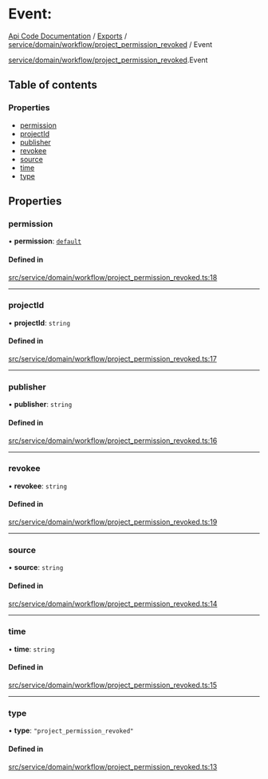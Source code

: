 # Event: 
 
[Api Code Documentation](../README.md) / [Exports](../modules.md) / [service/domain/workflow/project\_permission\_revoked](../modules/service_domain_workflow_project_permission_revoked.md) / Event

[service/domain/workflow/project_permission_revoked](../modules/service_domain_workflow_project_permission_revoked.md).Event

## Table of contents

### Properties

- [permission](service_domain_workflow_project_permission_revoked.Event.md#permission)
- [projectId](service_domain_workflow_project_permission_revoked.Event.md#projectid)
- [publisher](service_domain_workflow_project_permission_revoked.Event.md#publisher)
- [revokee](service_domain_workflow_project_permission_revoked.Event.md#revokee)
- [source](service_domain_workflow_project_permission_revoked.Event.md#source)
- [time](service_domain_workflow_project_permission_revoked.Event.md#time)
- [type](service_domain_workflow_project_permission_revoked.Event.md#type)

## Properties

### permission

• **permission**: [`default`](../modules/authz_intents.md#default)

#### Defined in

[src/service/domain/workflow/project_permission_revoked.ts:18](https://github.com/openkfw/TruBudget/blob/b9aaff0/api/src/service/domain/workflow/project_permission_revoked.ts#L18)

___

### projectId

• **projectId**: `string`

#### Defined in

[src/service/domain/workflow/project_permission_revoked.ts:17](https://github.com/openkfw/TruBudget/blob/b9aaff0/api/src/service/domain/workflow/project_permission_revoked.ts#L17)

___

### publisher

• **publisher**: `string`

#### Defined in

[src/service/domain/workflow/project_permission_revoked.ts:16](https://github.com/openkfw/TruBudget/blob/b9aaff0/api/src/service/domain/workflow/project_permission_revoked.ts#L16)

___

### revokee

• **revokee**: `string`

#### Defined in

[src/service/domain/workflow/project_permission_revoked.ts:19](https://github.com/openkfw/TruBudget/blob/b9aaff0/api/src/service/domain/workflow/project_permission_revoked.ts#L19)

___

### source

• **source**: `string`

#### Defined in

[src/service/domain/workflow/project_permission_revoked.ts:14](https://github.com/openkfw/TruBudget/blob/b9aaff0/api/src/service/domain/workflow/project_permission_revoked.ts#L14)

___

### time

• **time**: `string`

#### Defined in

[src/service/domain/workflow/project_permission_revoked.ts:15](https://github.com/openkfw/TruBudget/blob/b9aaff0/api/src/service/domain/workflow/project_permission_revoked.ts#L15)

___

### type

• **type**: ``"project_permission_revoked"``

#### Defined in

[src/service/domain/workflow/project_permission_revoked.ts:13](https://github.com/openkfw/TruBudget/blob/b9aaff0/api/src/service/domain/workflow/project_permission_revoked.ts#L13)
